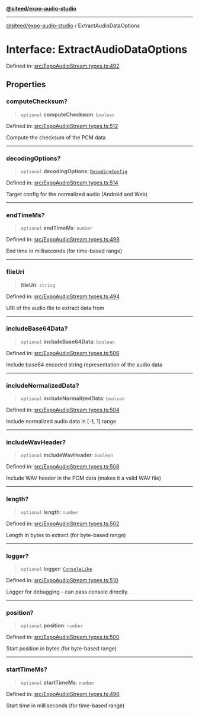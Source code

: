 [**@siteed/expo-audio-studio**](../README.md)

***

[@siteed/expo-audio-studio](../README.md) / ExtractAudioDataOptions

# Interface: ExtractAudioDataOptions

Defined in: [src/ExpoAudioStream.types.ts:492](https://github.com/deeeed/expo-audio-stream/blob/fc32bf3efef3f8f402e17ca4f3940494e467e904/packages/expo-audio-studio/src/ExpoAudioStream.types.ts#L492)

## Properties

### computeChecksum?

> `optional` **computeChecksum**: `boolean`

Defined in: [src/ExpoAudioStream.types.ts:512](https://github.com/deeeed/expo-audio-stream/blob/fc32bf3efef3f8f402e17ca4f3940494e467e904/packages/expo-audio-studio/src/ExpoAudioStream.types.ts#L512)

Compute the checksum of the PCM data

***

### decodingOptions?

> `optional` **decodingOptions**: [`DecodingConfig`](DecodingConfig.md)

Defined in: [src/ExpoAudioStream.types.ts:514](https://github.com/deeeed/expo-audio-stream/blob/fc32bf3efef3f8f402e17ca4f3940494e467e904/packages/expo-audio-studio/src/ExpoAudioStream.types.ts#L514)

Target config for the normalized audio (Android and Web)

***

### endTimeMs?

> `optional` **endTimeMs**: `number`

Defined in: [src/ExpoAudioStream.types.ts:498](https://github.com/deeeed/expo-audio-stream/blob/fc32bf3efef3f8f402e17ca4f3940494e467e904/packages/expo-audio-studio/src/ExpoAudioStream.types.ts#L498)

End time in milliseconds (for time-based range)

***

### fileUri

> **fileUri**: `string`

Defined in: [src/ExpoAudioStream.types.ts:494](https://github.com/deeeed/expo-audio-stream/blob/fc32bf3efef3f8f402e17ca4f3940494e467e904/packages/expo-audio-studio/src/ExpoAudioStream.types.ts#L494)

URI of the audio file to extract data from

***

### includeBase64Data?

> `optional` **includeBase64Data**: `boolean`

Defined in: [src/ExpoAudioStream.types.ts:506](https://github.com/deeeed/expo-audio-stream/blob/fc32bf3efef3f8f402e17ca4f3940494e467e904/packages/expo-audio-studio/src/ExpoAudioStream.types.ts#L506)

Include base64 encoded string representation of the audio data

***

### includeNormalizedData?

> `optional` **includeNormalizedData**: `boolean`

Defined in: [src/ExpoAudioStream.types.ts:504](https://github.com/deeeed/expo-audio-stream/blob/fc32bf3efef3f8f402e17ca4f3940494e467e904/packages/expo-audio-studio/src/ExpoAudioStream.types.ts#L504)

Include normalized audio data in [-1, 1] range

***

### includeWavHeader?

> `optional` **includeWavHeader**: `boolean`

Defined in: [src/ExpoAudioStream.types.ts:508](https://github.com/deeeed/expo-audio-stream/blob/fc32bf3efef3f8f402e17ca4f3940494e467e904/packages/expo-audio-studio/src/ExpoAudioStream.types.ts#L508)

Include WAV header in the PCM data (makes it a valid WAV file)

***

### length?

> `optional` **length**: `number`

Defined in: [src/ExpoAudioStream.types.ts:502](https://github.com/deeeed/expo-audio-stream/blob/fc32bf3efef3f8f402e17ca4f3940494e467e904/packages/expo-audio-studio/src/ExpoAudioStream.types.ts#L502)

Length in bytes to extract (for byte-based range)

***

### logger?

> `optional` **logger**: [`ConsoleLike`](../type-aliases/ConsoleLike.md)

Defined in: [src/ExpoAudioStream.types.ts:510](https://github.com/deeeed/expo-audio-stream/blob/fc32bf3efef3f8f402e17ca4f3940494e467e904/packages/expo-audio-studio/src/ExpoAudioStream.types.ts#L510)

Logger for debugging - can pass console directly.

***

### position?

> `optional` **position**: `number`

Defined in: [src/ExpoAudioStream.types.ts:500](https://github.com/deeeed/expo-audio-stream/blob/fc32bf3efef3f8f402e17ca4f3940494e467e904/packages/expo-audio-studio/src/ExpoAudioStream.types.ts#L500)

Start position in bytes (for byte-based range)

***

### startTimeMs?

> `optional` **startTimeMs**: `number`

Defined in: [src/ExpoAudioStream.types.ts:496](https://github.com/deeeed/expo-audio-stream/blob/fc32bf3efef3f8f402e17ca4f3940494e467e904/packages/expo-audio-studio/src/ExpoAudioStream.types.ts#L496)

Start time in milliseconds (for time-based range)
